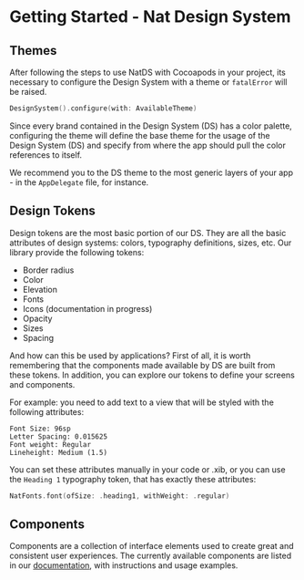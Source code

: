 # Getting Started - Nat Design System

## Themes
After following the steps to use NatDS with Cocoapods in your project, its necessary to configure the Design System with a theme or `fatalError` will be raised.

```swift
DesignSystem().configure(with: AvailableTheme)
```

Since every brand contained in the Design System (DS) has a color palette, configuring the theme will define the base theme for the usage of the Design System (DS) and specify from where the app should pull the color references to itself.

We recommend you to the DS theme to the most generic layers of your app - in the `AppDelegate` file, for instance.

## Design Tokens

Design tokens are the most basic portion of our DS. They are all the basic attributes of design systems: colors, typography definitions, sizes, etc. Our library provide the following tokens:

- Border radius​
- Color​
- Elevation​
- Fonts
- Icons (documentation in progress)
- Opacity​
- Size​s
- Spacing​

And how can this be used by applications? First of all, it is worth remembering that the components made available by DS are built from these tokens. In addition, you can explore our tokens to define your screens and components.

For example: you need to add text to a view that will be styled with the following attributes:

```Font Family: Roboto, sans-serif
Font Size: 96sp
Letter Spacing: 0.015625
Font weight: Regular
Lineheight: Medium (1.5)
````

You can set these attributes manually in your code or .xib, or you can use the `Heading 1` typography token, that has exactly these attributes:

```swift
NatFonts.font(ofSize: .heading1, withWeight: .regular)
```

## Components
Components are a collection of interface elements used to create great and consistent user experiences. The currently available components are listed in our [documentation](https://natds-ios.prd.naturacloud.com/documentation/index.html), with instructions and usage examples.